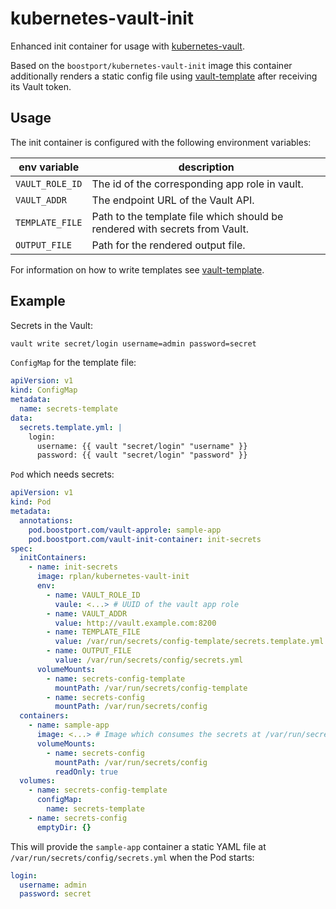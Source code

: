 # kubernetes-vault-init

Enhanced init container for usage with [kubernetes-vault](https://github.com/Boostport/kubernetes-vault).

Based on the `boostport/kubernetes-vault-init` image this container additionally renders a static config file using [vault-template](https://github.com/actano/vault-template) after receiving its Vault token.

## Usage

The init container is configured with the following environment variables:

| env variable | description |
|--------------|-------------|
| `VAULT_ROLE_ID` | The id of the corresponding app role in vault. |
| `VAULT_ADDR` | The endpoint URL of the Vault API. |
| `TEMPLATE_FILE` | Path to the template file which should be rendered with secrets from Vault. |
| `OUTPUT_FILE` | Path for the rendered output file. |

For information on how to write templates see [vault-template](https://github.com/actano/vault-template).

## Example

Secrets in the Vault:

```bash
vault write secret/login username=admin password=secret
```

`ConfigMap` for the template file:

```yaml
apiVersion: v1
kind: ConfigMap
metadata:
  name: secrets-template
data:
  secrets.template.yml: |
    login:
      username: {{ vault "secret/login" "username" }}
      password: {{ vault "secret/login" "password" }}
```

`Pod` which needs secrets:

```yaml
apiVersion: v1
kind: Pod
metadata:
  annotations:
    pod.boostport.com/vault-approle: sample-app
    pod.boostport.com/vault-init-container: init-secrets
spec:
  initContainers:
    - name: init-secrets
      image: rplan/kubernetes-vault-init
      env:
        - name: VAULT_ROLE_ID
          vaule: <...> # UUID of the vault app role
        - name: VAULT_ADDR
          value: http://vault.example.com:8200
        - name: TEMPLATE_FILE
          value: /var/run/secrets/config-template/secrets.template.yml
        - name: OUTPUT_FILE
          value: /var/run/secrets/config/secrets.yml
      volumeMounts:
        - name: secrets-config-template
          mountPath: /var/run/secrets/config-template
        - name: secrets-config
          mountPath: /var/run/secrets/config
  containers:
    - name: sample-app
      image: <...> # Image which consumes the secrets at /var/run/secrets/config/secrets.yml
      volumeMounts:
        - name: secrets-config
          mountPath: /var/run/secrets/config
          readOnly: true
  volumes:
    - name: secrets-config-template
      configMap:
        name: secrets-template
    - name: secrets-config
      emptyDir: {}
```

This will provide the `sample-app` container a static YAML file at `/var/run/secrets/config/secrets.yml` when the Pod starts:

```yaml
login:
  username: admin
  password: secret
```
